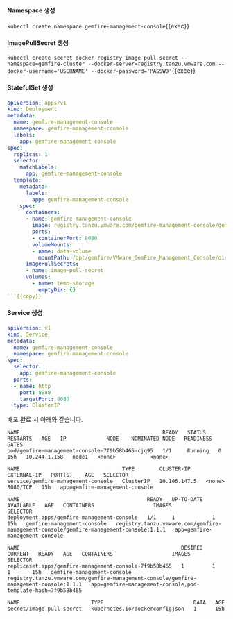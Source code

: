 <br>

#### Namespace 생성

`kubectl create namespace gemfire-management-console`{{exec}}

#### ImagePullSecret 생성

`kubectl create secret docker-registry image-pull-secret --namespace=gemfire-cluster --docker-server=registry.tanzu.vmware.com --docker-username='USERNAME' --docker-password='PASSWD'`{{exce}}

#### StatefulSet 생성

```yaml
apiVersion: apps/v1
kind: Deployment
metadata:
  name: gemfire-management-console
  namespace: gemfire-management-console
  labels:
    app: gemfire-management-console
spec:
  replicas: 1
  selector:
    matchLabels:
      app: gemfire-management-console
  template:
    metadata:
      labels:
        app: gemfire-management-console
    spec:
      containers:
      - name: gemfire-management-console
        image: registry.tanzu.vmware.com/gemfire-management-console/gemfire-management-console:1.1.1
        ports:
        - containerPort: 8080
        volumeMounts:
        - name: data-volume
          mountPath: /opt/gemfire/VMware_GemFire_Management_Console/diskStore
      imagePullSecrets:
      - name: image-pull-secret
      volumes:
        - name: temp-storage
          emptyDir: {}
```{{copy}}

```

#### Service 생성

```yaml
apiVersion: v1
kind: Service
metadata:
  name: gemfire-management-console
  namespace: gemfire-management-console
spec:
  selector:
    app: gemfire-management-console
  ports:
  - name: http
    port: 8080
    targetPort: 8080
  type: ClusterIP 
```

배포 완료 시 아래와 같습니다.

```shell
NAME                                              READY   STATUS    RESTARTS   AGE   IP             NODE    NOMINATED NODE   READINESS GATES
pod/gemfire-management-console-7f9b58b465-cjq95   1/1     Running   0          15h   10.244.1.158   node1   <none>           <none>

NAME                                 TYPE        CLUSTER-IP     EXTERNAL-IP   PORT(S)    AGE   SELECTOR
service/gemfire-management-console   ClusterIP   10.106.147.5   <none>        8080/TCP   15h   app=gemfire-management-console

NAME                                         READY   UP-TO-DATE   AVAILABLE   AGE   CONTAINERS                   IMAGES                                                                                  SELECTOR
deployment.apps/gemfire-management-console   1/1     1            1           15h   gemfire-management-console   registry.tanzu.vmware.com/gemfire-management-console/gemfire-management-console:1.1.1   app=gemfire-management-console

NAME                                                    DESIRED   CURRENT   READY   AGE   CONTAINERS                   IMAGES                                                                                  SELECTOR
replicaset.apps/gemfire-management-console-7f9b58b465   1         1         1       15h   gemfire-management-console   registry.tanzu.vmware.com/gemfire-management-console/gemfire-management-console:1.1.1   app=gemfire-management-console,pod-template-hash=7f9b58b465

NAME                       TYPE                             DATA   AGE
secret/image-pull-secret   kubernetes.io/dockerconfigjson   1      15h
```